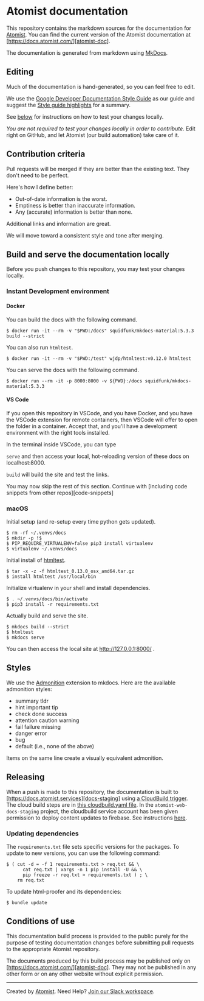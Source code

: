 # Atomist documentation

This repository contains the markdown sources for the documentation for
[Atomist][atomist]. You can find the current version of the Atomist
documentation at [https://docs.atomist.com/][atomist-doc].

[atomist-doc]: https://docs.atomist.com/ "Atomist Documentation"

The documentation is generated from markdown using [MkDocs][mkdocs].

[mkdocs]: http://www.mkdocs.org/

## Editing

Much of the documentation is hand-generated, so you can feel free to edit.

We use the [Google Developer Documentation Style Guide][doc-style] as our guide
and suggest the [Style guide highlights][style-highlights] for a summary.

See [below][build-serve] for instructions on how to test your changes locally.

_You are not required to test your changes locally in order to contribute._ Edit
right on GitHub, and let Atomist (our build automation) take care of it.

[doc-style]:
	https://developers.google.com/style/
	"Google Developer Documentation Style Guide"
[style-highlights]:
	https://developers.google.com/style/highlights
	"Google Developer Documentation Style Guide Highlights"

## Contribution criteria

Pull requests will be merged if they are better than the existing text. They
don't need to be perfect.

Here's how I define better:

-   Out-of-date information is the worst.
-   Emptiness is better than inaccurate information.
-   Any (accurate) information is better than none.

Additional links and information are great.

We will move toward a consistent style and tone after merging.

## Build and serve the documentation locally

[build-serve]: #build-and-serve-the-documentation-locally

Before you push changes to this repository, you may test your changes locally.

### Instant Development environment

#### Docker

You can build the docs with the following command.

```
$ docker run -it --rm -v "$PWD:/docs" squidfunk/mkdocs-material:5.3.3 build --strict
```

You can also run `htmltest`.

```
$ docker run -it --rm -v "$PWD:/test" wjdp/htmltest:v0.12.0 htmltest
```

You can serve the docs with the following command.

```
$ docker run --rm -it -p 8000:8000 -v ${PWD}:/docs squidfunk/mkdocs-material:5.3.3
```

#### VS Code

If you open this repository in VSCode, and you have Docker, and you have the
VSCode extension for remote containers, then VSCode will offer to open the
folder in a container. Accept that, and you'll have a development environment
with the right tools installed.

In the terminal inside VSCode, you can type

`serve` and then access your local, hot-reloading version of these docs on
localhost:8000.

`build` will build the site and test the links.

You may now skip the rest of this section. Continue with [including code
snippets from other repos][code-snippets]

### macOS

Initial setup (and re-setup every time python gets updated).

```
$ rm -rf ~/.venvs/docs
$ mkdir -p !$
$ PIP_REQUIRE_VIRTUALENV=false pip3 install virtualenv
$ virtualenv ~/.venvs/docs
```

Initial install of [htmltest][].

```
$ tar -x -z -f htmltest_0.13.0_osx_amd64.tar.gz
$ install htmltest /usr/local/bin
```

Initialize virtualenv in your shell and install dependencies.

```
$ . ~/.venvs/docs/bin/activate
$ pip3 install -r requirements.txt
```

Actually build and serve the site.

```
$ mkdocs build --strict
$ htmltest
$ mkdocs serve
```

You can then access the local site at http://127.0.0.1:8000/ .

[htmltest]: https://github.com/wjdp/htmltest

## Styles

We use the [Admonition][admonition] extension to mkdocs. Here are the available
admonition styles:

-   summary tldr
-   hint important tip
-   check done success
-   attention caution warning
-   fail failure missing
-   danger error
-   bug
-   default (i.e., none of the above)

Items on the same line create a visually equivalent admonition.

[admonition]: https://python-markdown.github.io/extensions/admonition/

<!-- to recreate the above image
!!! tldr "summary tldr"
    Test copy to check visual of **bold**, *italic*, `code style`, and [link style][ts]

!!! important "hint important tip"
    Test copy to check visual of **bold**, *italic*, `code style`, and [link style][ts]

!!! check "check done success"
    Test copy to check visual of **bold**, *italic*, `code style`, and [link style][ts]

!!! caution "attention caution warning"
    Test copy to check visual of **bold**, *italic*, `code style`, and [link style][ts]

!!! fail "fail failure missing"
    Test copy to check visual of **bold**, *italic*, `code style`, and [link style][ts]

!!! danger "danger error"
    Test copy to check visual of **bold**, *italic*, `code style`, and [link style][ts]

!!! bug "bug"
    Test copy to check visual of **bold**, *italic*, `code style`, and [link style][ts]

!!! default "default (anything other than the above)"
    Test copy to check visual of **bold**, *italic*, `code style`, and [link style][ts]

[ts]: https://www.typescriptlang.org/
-->

## Releasing

When a push is made to this repository, the documentation is built to [https://docs.atomist.services][docs-staging] 
using [a CloudBuild trigger](https://console.cloud.google.com/cloud-build/triggers/edit/0ec71e57-ca79-4b05-a700-0936a5b465e5?project=atomist-web-docs-staging).
The cloud build steps are in [this cloudbuild.yaml file](cloudbuild.yaml).  In the `atomist-web-docs-staging` project, the cloudbuild service account has 
been given permission to deploy content updates to firebase.  See instructions [here](https://cloud.google.com/build/docs/deploying-builds/deploy-firebase).

[docs-staging]: https://docs.atomist.services/

### Updating dependencies

The `requirements.txt` file sets specific versions for the packages. To update
to new versions, you can use the following command:

```
$ ( cut -d = -f 1 requirements.txt > req.txt && \
      cat req.txt | xargs -n 1 pip install -U && \
      pip freeze -r req.txt > requirements.txt ) ; \
    rm req.txt
```

To update html-proofer and its dependencies:

```
$ bundle update
```

## Conditions of use

This documentation build process is provided to the public purely for the
purpose of testing documentation changes before submitting pull requests to the
appropriate Atomist repository.

The documents produced by this build process may be published only on
[https://docs.atomist.com/][atomist-doc]. They may not be published in any other
form or on any other website without explicit permission.

---

Created by [Atomist][atomist]. Need Help? [Join our Slack workspace][slack].

[atomist]: https://atomist.com/ "Atomist - How Teams Deliver Software"
[slack]: https://join.atomist.com/ "Atomist Community Slack"



